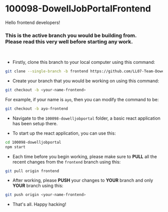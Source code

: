 # 100098-DowellJobPortalFrontend

Hello frontend developers!

<h3>This is the active branch you would be building from. 
<br />
<b>Please read this very well before starting any work.</b>
</h3>

<br />

- Firstly, clone this branch to your local computer using this command:
```bash
git clone --single-branch -b frontend https://github.com/LL07-Team-Dowell/100098-DowellJobPortal.git
```

- Create your branch that you would be working on using this command:
```bash
git checkout -b <your-name-frontend>
```
For example, if your name is `ayo`, then you can modify the command to be:
```bash
git checkout -b ayo-frontend
```

- Navigate to the `100098-dowelljobportal` folder, a basic react application has been setup there.

- To start up the react application, you can use this:
```bash
cd 100098-dowelljobportal
npm start
```

- Each time before you begin working, please make sure to <b>PULL</b> all the recent changes from the `frontend` branch using this:
```bash
git pull origin frontend
```

- After working, please <b>PUSH</b> your changes to <b>YOUR</b> branch and only <b>YOUR</b> branch using this:
```bash
git push origin <your-name-frontend>
```

- That's all. Happy hacking!
